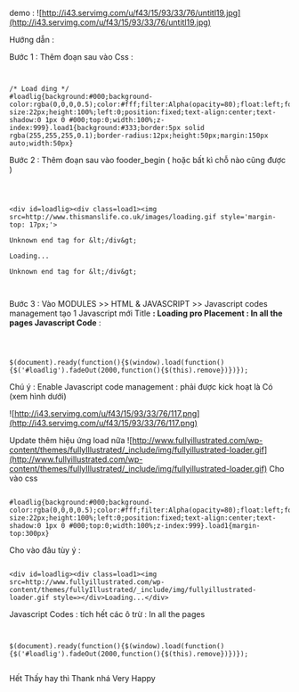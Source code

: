 demo : ![http://i43.servimg.com/u/f43/15/93/33/76/untitl19.jpg](http://i43.servimg.com/u/f43/15/93/33/76/untitl19.jpg)



Hướng dẫn :


Bước 1 : Thêm đoạn sau vào Css :

```


/* Load ding */
#loadlig{background:#000;background-color:rgba(0,0,0,0.5);color:#fff;filter:Alpha(opacity=80);float:left;font-size:22px;height:100%;left:0;position:fixed;text-align:center;text-shadow:0 1px 0 #000;top:0;width:100%;z-index:999}.load1{background:#333;border:5px solid rgba(255,255,255,0.1);border-radius:12px;height:50px;margin:150px auto;width:50px}

```

Bước 2 : Thêm đoạn sau vào fooder\_begin ( hoặc bất kì chỗ nào cũng được )

```



<div id=loadlig><div class=load1><img src=http://www.thismanslife.co.uk/images/loading.gif style='margin-top: 17px;'>

Unknown end tag for &lt;/div&gt;

Loading...

Unknown end tag for &lt;/div&gt;



```

Bước 3 :
Vào MODULES >> HTML & JAVASCRIPT >> Javascript codes management tạo 1 Javascript mới
Title **: Loading pro
Placement : In all the pages
Javascript Code** :

```



$(document).ready(function(){$(window).load(function(){$('#loadlig').fadeOut(2000,function(){$(this).remove})})});
```


Chú ý : Enable Javascript code management : phải được kick hoạt là Có (xem hình dưới)

![http://i43.servimg.com/u/f43/15/93/33/76/117.png](http://i43.servimg.com/u/f43/15/93/33/76/117.png)



Update thêm hiệu ứng load nữa
![http://www.fullyillustrated.com/wp-content/themes/fullyIllustrated/_include/img/fullyillustrated-loader.gif](http://www.fullyillustrated.com/wp-content/themes/fullyIllustrated/_include/img/fullyillustrated-loader.gif)
Cho vào css

```

#loadlig{background:#000;background-color:rgba(0,0,0,0.5);color:#fff;filter:Alpha(opacity=80);float:left;font-size:22px;height:100%;left:0;position:fixed;text-align:center;text-shadow:0 1px 0 #000;top:0;width:100%;z-index:999}.load1{margin-top:300px}
```


Cho vào đâu tùy ý :

```

<div id=loadlig><div class=load1><img src=http://www.fullyillustrated.com/wp-content/themes/fullyIllustrated/_include/img/fullyillustrated-loader.gif style=></div>Loading...</div>
```

Javascript Codes :
tích hết các ô trừ : In all the pages

```


$(document).ready(function(){$(window).load(function(){$('#loadlig').fadeOut(2000,function(){$(this).remove})})});


```

Hết
Thấy hay thì Thank nhá Very Happy